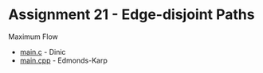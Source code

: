 # Assignment 21 - Edge-disjoint Paths

Maximum Flow

- [main.c](main.c) - Dinic
- [main.cpp](main.cpp) - Edmonds-Karp
